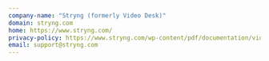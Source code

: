```yaml
---
company-name: "Stryng (formerly Video Desk)"
domain: stryng.com
home: https://www.stryng.com/
privacy-policy: https://www.stryng.com/wp-content/pdf/documentation/videodesk-privacy-policy.pdf
email: support@stryng.com
---
```




